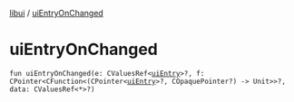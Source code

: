 [libui](README.md) / [uiEntryOnChanged](ui-entry-on-changed.md)

# uiEntryOnChanged

`fun uiEntryOnChanged(e: CValuesRef<`[`uiEntry`](ui-entry.md)`>?, f: CPointer<CFunction<(CPointer<`[`uiEntry`](ui-entry.md)`>?, COpaquePointer?) -> Unit>>?, data: CValuesRef<*>?)`